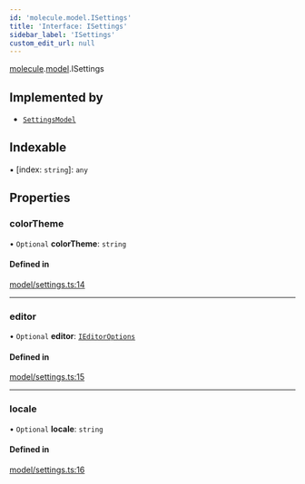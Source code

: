 ```yaml
---
id: 'molecule.model.ISettings'
title: 'Interface: ISettings'
sidebar_label: 'ISettings'
custom_edit_url: null
---
```


[molecule](../namespaces/molecule).[model](../namespaces/molecule.model).ISettings

## Implemented by

-   [`SettingsModel`](../classes/molecule.model.SettingsModel)

## Indexable

▪ [index: `string`]: `any`

## Properties

### colorTheme

• `Optional` **colorTheme**: `string`

#### Defined in

[model/settings.ts:14](https://github.com/DTStack/molecule/blob/3e6bc450/src/model/settings.ts#L14)

---

### editor

• `Optional` **editor**: [`IEditorOptions`](../namespaces/molecule.model#ieditoroptions)

#### Defined in

[model/settings.ts:15](https://github.com/DTStack/molecule/blob/3e6bc450/src/model/settings.ts#L15)

---

### locale

• `Optional` **locale**: `string`

#### Defined in

[model/settings.ts:16](https://github.com/DTStack/molecule/blob/3e6bc450/src/model/settings.ts#L16)
